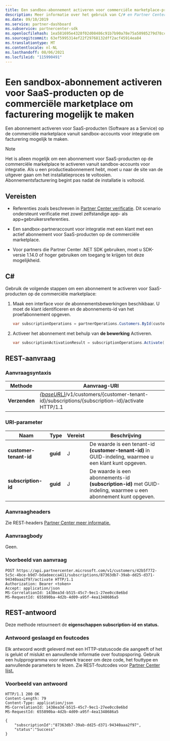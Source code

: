 ```yaml
---
title: Een sandbox-abonnement activeren voor commerciële marketplace-producten
description: Meer informatie over het gebruik van C/# en Partner Center REST API's om een sandbox-abonnement te activeren voor commerciële marketplace-producten.
ms.date: 09/10/2019
ms.service: partner-dashboard
ms.subservice: partnercenter-sdk
ms.openlocfilehash: 1ea581695e4328f02d08486c91b7b90a78e75a50985279d78cc54ef8b35fa715
ms.sourcegitcommit: 63ef5995314ef22f29768132dff2acf45914ea84
ms.translationtype: MT
ms.contentlocale: nl-NL
ms.lasthandoff: 08/06/2021
ms.locfileid: "115990491"
---
```

# <a name="activate-a-sandbox-subscription-for-commercial-marketplace-saas-products-to-enable-billing"></a>Een sandbox-abonnement activeren voor SaaS-producten op de commerciële marketplace om facturering mogelijk te maken

Een abonnement activeren voor SaaS-producten (Software as a Service) op de commerciële marketplace vanuit sandbox-accounts voor integratie om facturering mogelijk te maken.

> [!NOTE]
> Het is alleen mogelijk om een abonnement voor SaaS-producten op de commerciële marketplace te activeren vanuit sandbox-accounts voor integratie. Als u een productieabonnement hebt, moet u naar de site van de uitgever gaan om het installatieproces te voltooien. Abonnementsfacturering begint pas nadat de installatie is voltooid.

## <a name="prerequisites"></a>Vereisten

- Referenties zoals beschreven in [Partner Center verificatie](partner-center-authentication.md). Dit scenario ondersteunt verificatie met zowel zelfstandige app- als app+gebruikersreferenties.

- Een sandbox-partneraccount voor integratie met een klant met een actief abonnement voor SaaS-producten op de commerciële marketplace.

- Voor partners die Partner Center .NET SDK gebruiken, moet u SDK-versie 1.14.0 of hoger gebruiken om toegang te krijgen tot deze mogelijkheid.

## <a name="c"></a>C\#

Gebruik de volgende stappen om een abonnement te activeren voor SaaS-producten op de commerciële marketplace:

1. Maak een interface voor de abonnementsbewerkingen beschikbaar. U moet de klant identificeren en de abonnements-id van het proefabonnement opgeven.

   ```csharp
   var subscriptionOperations = partnerOperations.Customers.ById(customerId).Subscriptions.ById(subscriptionId);
   ```

2. Activeer het abonnement met behulp van **de bewerking** Activeren.

   ```csharp
   var subscriptionActivationResult = subscriptionOperations.Activate();
   ```

## <a name="rest-request"></a>REST-aanvraag

### <a name="request-syntax"></a>Aanvraagsyntaxis

| Methode     | Aanvraag-URI                                                                            |
|------------|----------------------------------------------------------------------------------------|
| **Verzenden** | [*{baseURL}*](partner-center-rest-urls.md)/v1/customers/{customer-tenant-id}/subscriptions/{subscription-id}/activate HTTP/1.1 |

### <a name="uri-parameter"></a>URI-parameter

| Naam                   | Type     | Vereist | Beschrijving                                                                                                                                            |
|------------------------|----------|----------|--------------------------------------------------------------------------------------------------------------------------------------------------------|
| **customer-tenant-id** | **guid** | J | De waarde is een tenant-id **(customer-tenant-id)** in GUID-indeling, waarmee u een klant kunt opgeven. |
| **subscription-id** | **guid** | J | De waarde is een abonnements-id **(subscription-id)** met GUID-indeling, waarmee u een abonnement kunt opgeven. |

### <a name="request-headers"></a>Aanvraagheaders

Zie REST-headers [Partner Center meer informatie.](headers.md)

### <a name="request-body"></a>Aanvraagbody

Geen.

### <a name="request-example"></a>Voorbeeld van aanvraag

```http
POST https://api.partnercenter.microsoft.com/v1/customers/42b5f772-5c5c-4bce-b9d7-bdadeecca411/subscriptions/87363db7-39ab-dd25-d371-94340aaa2f97/activate HTTP/1.1
Authorization: Bearer <token>
Accept: application/json
MS-CorrelationId: 1438ea3d-b515-45c7-9ec1-27ee0cc8e6bd
MS-RequestId: 655890ba-4d2b-4d09-a95f-4ea1348686a5

```

## <a name="rest-response"></a>REST-antwoord

Deze methode retourneert de **eigenschappen subscription-id** **en status.**

### <a name="response-success-and-error-codes"></a>Antwoord geslaagd en foutcodes

Elk antwoord wordt geleverd met een HTTP-statuscode die aangeeft of het is gelukt of mislukt en aanvullende informatie over foutopsporing. Gebruik een hulpprogramma voor netwerk traceer om deze code, het fouttype en aanvullende parameters te lezen. Zie REST-foutcodes voor [Partner Center lijst.](error-codes.md)

### <a name="response-example"></a>Voorbeeld van antwoord

```http
HTTP/1.1 200 OK
Content-Length: 79
Content-Type: application/json
MS-CorrelationId: 1438ea3d-b515-45c7-9ec1-27ee0cc8e6bd
MS-RequestId: 655890ba-4d2b-4d09-a95f-4ea1348686a5

{
    "subscriptionId":"87363db7-39ab-dd25-d371-94340aaa2f97",
    "status":"Success"
}
```
